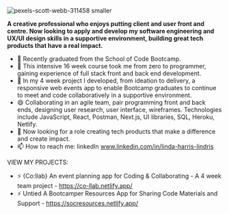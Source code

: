 ![pexels-scott-webb-311458 smaller](https://user-images.githubusercontent.com/93371648/160214314-5216bc5f-e976-49bd-95f2-ef5aaf7074fc.jpg)



**A creative professional who enjoys putting client and user front and centre. Now looking to apply and develop my software engineering and UX/UI design skills in a supportive environment, building great tech products that have a real impact.**


- 🔭 Recently graduated from the School of Code Bootcamp.
- 🌱 This intensive 16 week course took me from zero to programmer, gaining experience of full stack front and back end development.
- 👯 In my 4 week project I developed, from ideation to delivery, a responsive web events app to enable Bootcamp graduates to continue to meet and code collaboratively in a supportive environment.
- 😄 Collaborating in an agile team, pair programming front and back ends, designing user research, user interface, wireframes. Technologies include JavaScript, React, Postman, Next.js, UI libraries, SQL, Heroku, Netlify.   
- 💬 Now looking for a role creating tech products that make a difference and create impact.
- 📫 How to reach me: linkedIn www.linkedin.com/in/linda-harris-lindris

VIEW MY PROJECTS:
- ⚡ {Co:llab} An event planning app for Coding & Collaborating - A 4 week team project  - https://co-llab.netlify.app/
- ⚡ Untied A Bootcamper Resources App for Sharing Code Materials and Support  - https://socresources.netlify.app/

